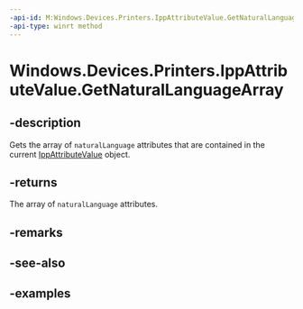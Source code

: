 ```yaml
---
-api-id: M:Windows.Devices.Printers.IppAttributeValue.GetNaturalLanguageArray
-api-type: winrt method
---
```


# Windows.Devices.Printers.IppAttributeValue.GetNaturalLanguageArray

<!--
public System.Collections.Generic.IList<string> GetNaturalLanguageArray ();
-->


## -description

Gets the array of `naturalLanguage` attributes that are contained in the current [IppAttributeValue](ippattributevalue.md) object.

## -returns

The array of `naturalLanguage` attributes.

## -remarks

## -see-also

## -examples


